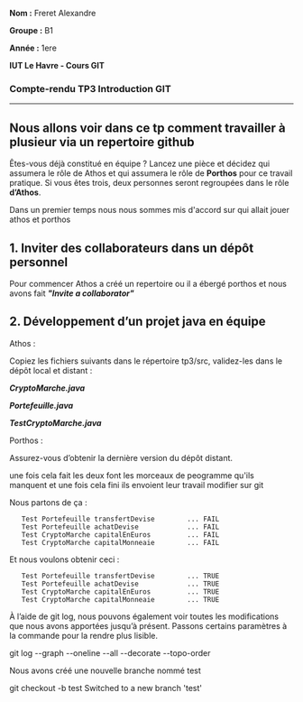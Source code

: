 **Nom :** Freret Alexandre

**Groupe :** B1

**Année :** 1ere

**IUT Le Havre - Cours GIT**



### Compte-rendu TP3 Introduction GIT


-------------------------------------------------------------------------------------------------------------------------------------------------------------------------------------
 
  **Nous allons voir dans ce tp comment travailler à plusieur via un repertoire github**
  -----------------------------------------------------------------------------------------

Êtes-vous déjà constitué en équipe ? Lancez une pièce et décidez qui assumera le rôle de Athos et qui assumera le rôle de **Porthos** pour ce travail pratique. Si vous êtes trois, deux personnes seront regroupées dans le rôle **d’Athos**.

  Dans un premier temps nous nous sommes mis d'accord sur qui allait jouer athos et porthos 

 **1. Inviter des collaborateurs dans un dépôt personnel**
 --------------------------------------------------------

 Pour commencer Athos a créé un repertoire ou il a ébergé porthos et nous avons fait ***"Invite a collaborator"*** 


**2. Développement d’un projet java en équipe**
-----------------------------------------------

Athos :

   Copiez les fichiers suivants dans le répertoire tp3/src, validez-les dans le dépôt local et distant :
   
   ***CryptoMarche.java***
        
   ***Portefeuille.java***
       
   ***TestCryptoMarche.java***
        
Porthos :

   Assurez-vous d’obtenir la dernière version du dépôt distant.


   une fois cela fait les deux font les morceaux de peogramme qu'ils manquent et une fois cela fini ils envoient leur travail modifier sur git 

   Nous partons de ça :

       Test Portefeuille transfertDevise        ... FAIL
       Test Portefeuille achatDevise            ... FAIL
       Test CryptoMarche capitalEnEuros         ... FAIL
       Test CryptoMarche capitalMonneaie        ... FAIL

  Et nous voulons obtenir ceci : 

       Test Portefeuille transfertDevise        ... TRUE
       Test Portefeuille achatDevise            ... TRUE
       Test CryptoMarche capitalEnEuros         ... TRUE
       Test CryptoMarche capitalMonneaie        ... TRUE

  

À l’aide de git log, nous pouvons également voir toutes les modifications que nous avons apportées jusqu’à présent. Passons certains paramètres à la commande pour la rendre plus lisible.


git log --graph --oneline --all --decorate --topo-order


Nous avons créé une nouvelle branche nommé test 

git checkout -b test
Switched to a new branch 'test'

 

 
